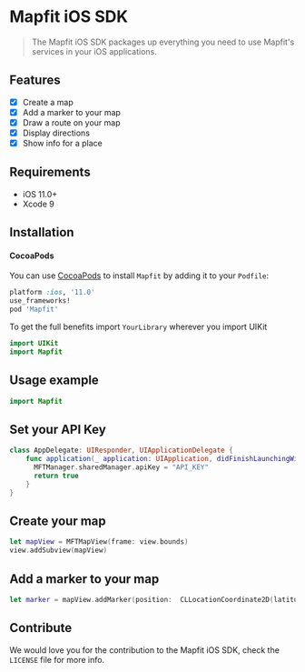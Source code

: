 
# Mapfit iOS SDK
> The Mapfit iOS SDK packages up everything you need to use Mapfit's services in your iOS applications.

## Features

- [x] Create a map
- [x] Add a marker to your map
- [x] Draw a route on your map
- [x] Display directions
- [x] Show info for a place

## Requirements

- iOS 11.0+
- Xcode 9

## Installation

#### CocoaPods
You can use [CocoaPods](http://cocoapods.org/) to install `Mapfit` by adding it to your `Podfile`:

```ruby
platform :ios, '11.0'
use_frameworks!
pod 'Mapfit'
```

To get the full benefits import `YourLibrary` wherever you import UIKit

``` swift
import UIKit
import Mapfit
```

## Usage example

```swift
import Mapfit
```

## Set your API Key

```swift
class AppDelegate: UIResponder, UIApplicationDelegate {
    func application(_ application: UIApplication, didFinishLaunchingWithOptions launchOptions: [UIApplicationLaunchOptionsKey: Any]?) -> Bool {
      MFTManager.sharedManager.apiKey = "API_KEY"
      return true
    }
}
```


## Create your map

```swift
let mapView = MFTMapView(frame: view.bounds)
view.addSubview(mapView)
```


## Add a marker to your map

```swift
let marker = mapView.addMarker(position:  CLLocationCoordinate2D(latitude: 40.74699, longitude: -73.98742))
```

## Contribute

We would love you for the contribution to the Mapfit iOS SDK, check the ``LICENSE`` file for more info.
